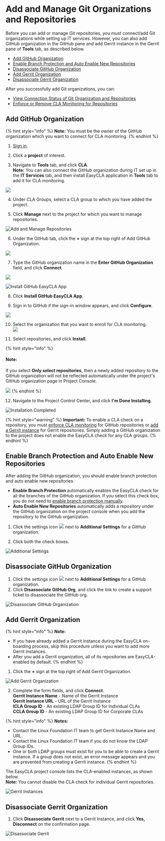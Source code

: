 # Add and Manage Git Organizations and Repositories

Before you can add or manage Git repositories, you must connect/add Git organizations while setting up IT services. However, you can also add GitHub organization in the GitHub pane and add Gerrit instance in the Gerrit pane of **Tools** tab, as described below.

* [Add GitHub Organization](./#add-github-organization)
* [Enable Branch Protection and Auto Enable New Repositories](./#enable-branch-protection-and-auto-enable-new-repositories)
* [Disassociate GitHub Organization](./#disassociate-github-organization)
* [Add Gerrit Organization](./#add-gerrit-organization)
* [Disassociate Gerrit Organization](./#disassociate-gerrit-organization)

After you successfully add Git organizations, you can:

* [View Connection Status of Git Organization and Repositories](view-connection-status-of-git-organizations-and-repositories.md)
* [Enforce or Remove CLA Monitoring for Repositories](enforce-or-remove-cla-monitoring.md)

## Add GitHub Organization

{% hint style="info" %}
**Note:** You must be the owner of the GitHub organization which you want to connect for CLA monitoring.
{% endhint %}

1. [Sign in](../sign-in-to-project-control-center.md).

2. Click a **project** of interest.

3. Navigate to **Tools** tab, and click **CLA**.  
**Note:** You can also connect the GitHub organization during IT set up in the **IT Services** tab, and then install EasyCLA application in **Tools** tab to add it for CLA monitoring.

![](../../../.gitbook/assets/tools-tab.png)

4. Under CLA Groups, select a CLA group to which you have added the project.

5. Click **Manage** next to the project for which you want to manage repositories.

![Add and Manage Repositories](../../../.gitbook/assets/add-and-manage-repositories.png)

6. Under the GitHub tab, click the **+** sign at the top right of Add GitHub Organization.

![](../../../.gitbook/assets/add-github-organization.png)

7. Type the GitHub organization name in the **Enter GitHub Organization** field, and click **Connect**.

![](../../../.gitbook/assets/connect-github-organization.png)

![Install GitHub EasyCLA App](../../../.gitbook/assets/install-github-easycla-app.png)

8. Click **Install GitHub EasyCLA App**.

9. Sign in to GitHub if the sign-in window appears, and click **Configure**.

![](../../../.gitbook/assets/configure-cla-for-github-organization.png)

10. Select the organization that you want to enroll for CLA monitoring.  
![](../../../.gitbook/assets/select-github-organization.png)

11. Select repositories, and click **Install**.

{% hint style="info" %}
#### Note:

If you select **Only select repositories**, then a newly added repository to the GitHub organization will not be reflected automatically under the project's GitHub organization page in Project Console.

![](../../../.gitbook/assets/selecting-individual-repositories.png)
{% endhint %}

12. Navigate to the Project Control Center, and click **I'm Done Installing**.

![Installation Completed](../../../.gitbook/assets/installation-completed.png)

{% hint style="warning" %}
**Important:** To enable a CLA check on a repository, you must [enforce CLA monitoring](enforce-or-remove-cla-monitoring.md#enforce-or-remove-cla-monitoring-from-github-repositories) for GitHub repositories or [add a Gerrit instance](./#add-gerrit-organization) for Gerrit repositories. Simply adding a GitHub organization to the project does not enable the EasyCLA check for any CLA groups.
{% endhint %}

## Enable Branch Protection and Auto Enable New Repositories

After adding the GitHub organization, you should enable branch protection and auto enable new repositories. 

* **Enable Branch Protection** automatically enables the EasyCLA check for all the branches of the GitHub organization. If you select this check box, you do not need to [enable branch protection manually](../../getting-started/easycla-troubleshooting/easycla-is-disabled.md#enable-branch-protection).
* **Auto Enable New Repositories** automatically adds a repository under the GitHub organization on the project console when you add the repository to the GitHub organization.

1. Click the settings icon ![](../../../.gitbook/assets/settings%20%281%29.png) next to **Additional Settings** for a GitHub organization.

2. Click both the check boxes.

![Additional Settings](../../../.gitbook/assets/additional-setttings.png)

## Disassociate GitHub Organization

1. Click the settings icon ![](../../../.gitbook/assets/settings%20%281%29.png) next to **Additional Settings** for a GitHub organization.
2. Click **Disassociate GitHub Org**, and click the link to create a support ticket to disassociate the GitHub org.

![Disassociate GitHub Organization](../../../.gitbook/assets/disassociate-github-orgnanization.png)

## Add Gerrit Organization

{% hint style="info" %}
**Note:**

* If you have already added a Gerrit instance during the EasyCLA on-boarding process, skip this procedure unless you want to add more Gerrit instances.
* After you add a Gerrit organization, all of its repositories are EasyCLA-enabled by default.
{% endhint %}

1. Click the **+** sign at the top right of Add Gerrit Organization.

![Add Gerrit Organization](../../../.gitbook/assets/add-gerrit-organization.png)

2. Complete the form fields, and click **Connect**.  
**Gerrit Instance Name** - Name of the Gerrit Instance  
**Gerrit Instance URL** - URL of the Gerrit Instance  
**ICLA Group ID** - An existing LDAP Group ID for Individual CLAs  
**CCLA Group ID** - An existing LDAP Group ID for Corporate CLAs

{% hint style="info" %}
**Notes:**

* Contact the Linux Foundation IT team to get Gerrit Instance Name and URL.
* Contact the Linux Foundation IT team if you do not know the LDAP Group IDs.
* One or both LDAP groups must exist for you to be able to create a Gerrit instance. If a group does not exist, an error message appears and you are prevented from creating a Gerrit instance.
{% endhint %}

The EasyCLA project console lists the CLA-enabled instances, as shown below.​​  
**Note:** You cannot disable the CLA check for individual Gerrit repositories.

![Gerrit Instances](../../../.gitbook/assets/gerrit-instances.png)

## Disassociate Gerrit Organization

1. Click **Disassociate Gerrit** next to a Gerrit Instance, and click **Yes, Disconnect** on the confirmation page.

![Disassociate Gerrit](../../../.gitbook/assets/disassociate-gerrit-organization.png)


